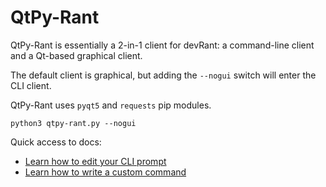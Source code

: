 # QtPy-Rant

QtPy-Rant is essentially a 2-in-1 client for devRant: a
command-line client and a Qt-based graphical client.

The default client is graphical, but adding the `--nogui`
switch will enter the CLI client.

QtPy-Rant uses `pyqt5` and `requests` pip modules.

```
python3 qtpy-rant.py --nogui
```

Quick access to docs:
* [Learn how to edit your CLI prompt](cli/prompt)
* [Learn how to write a custom command](cli/command)